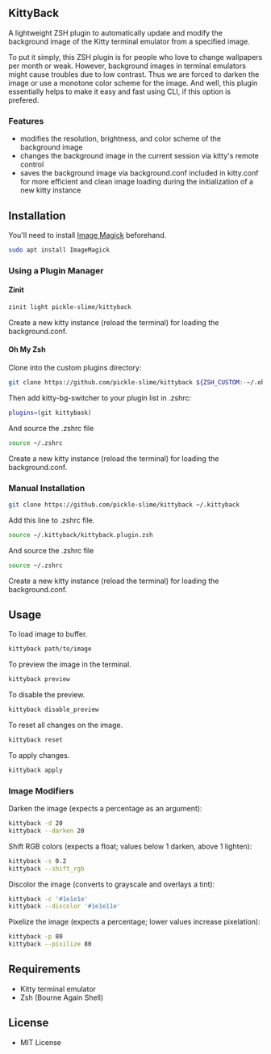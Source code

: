 ## KittyBack

A lightweight ZSH plugin to automatically update and modify the background image of the Kitty terminal emulator from a specified image.

To put it simply, this ZSH plugin is for people who love to change wallpapers per month or weak. However, background images in terminal emulators might cause troubles due to low contrast.
Thus we are forced to darken the image or use a monotone color scheme for the image. And well, this plugin essentially helps to make it easy and fast using CLI, if this option is prefered.

### Features

- modifies the resolution, brightness, and color scheme of the background image
- changes the background image in the current session via kitty's remote control
- saves the background image via background.conf included in kitty.conf for more efficient and clean image loading during the initialization of a new kitty instance

## Installation

You'll need to install [Image Magick](https://github.com/ImageMagick/ImageMagick) beforehand.
```bash
sudo apt install ImageMagick
```

### Using a Plugin Manager

#### Zinit
```bash
zinit light pickle-slime/kittyback
```
Create a new kitty instance (reload the terminal) for loading the background.conf.

#### Oh My Zsh
Clone into the custom plugins directory:
```bash
git clone https://github.com/pickle-slime/kittyback ${ZSH_CUSTOM:-~/.oh-my-zsh/custom}/plugins/kittyback
```

Then add kitty-bg-switcher to your plugin list in .zshrc:
```bash
plugins=(git kittybask)
```

And source the .zshrc file
```bash
source ~/.zshrc
```

Create a new kitty instance (reload the terminal) for loading the background.conf.

### Manual Installation
```bash
git clone https://github.com/pickle-slime/kittyback ~/.kittyback
```

Add this line to .zshrc file.
```bash
source ~/.kittyback/kittyback.plugin.zsh
```

And source the .zshrc file
```bash
source ~/.zshrc
```

Create a new kitty instance (reload the terminal) for loading the background.conf.

## Usage

To load image to buffer.
```bash
kittyback path/to/image
```

To preview the image in the terminal.
```bash
kittyback preview
```

To disable the preview.
```bash
kittyback disable_preview
```

To reset all changes on the image.
```bash
kittyback reset
```

To apply changes.
```bash
kittyback apply
```

### Image Modifiers

Darken the image (expects a percentage as an argument):
```bash
kittyback -d 20
kittyback --darken 20
```

Shift RGB colors (expects a float; values below 1 darken, above 1 lighten):
```bash
kittyback -s 0.2
kittyback --shift_rgb
```

Discolor the image (converts to grayscale and overlays a tint):
```bash
kittyback -c '#1e1e1e'
kittyback --discolor '#1e1e11e'
```

Pixelize the image (expects a percentage; lower values increase pixelation):
```bash
kittyback -p 80
kittyback --pixilize 80
```

## Requirements

- Kitty terminal emulator
- Zsh (Bourne Again Shell)

## License

- MIT License

